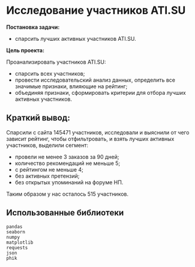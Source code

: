 # Исследование участников ATI.SU

**Постановка задачи:**
- спарсить лучших активных участников ATI.SU.

**Цель проекта:** 

Проанализировать участников ATI.SU:
- спарсить всех участников;
- провести исследовательский анализ данных, определить все значимые признаки, влияющие на рейтинг;
- объединяя признаки, сформировать критерии для отбора лучших активных участников.


## Краткий вывод:
Спарсили с сайта 145471 участников, исследовали и выяснили от чего зависит рейтинг, чтобы отфильтровать, и взять лучших активных участников, выделили сегмент:
- провели не менее 3 заказов за 90 дней;
- количество рекомендаций не меньше 5;
- с рейтингом не меньше 4;
- без активных претензий;
- без открытых упоминаний на форуме НП.

Таким образом у нас осталось 515 участников.

## Использованные библиотеки
```
pandas
seaborn
numpy
matplotlib
requests
json
phik
```
